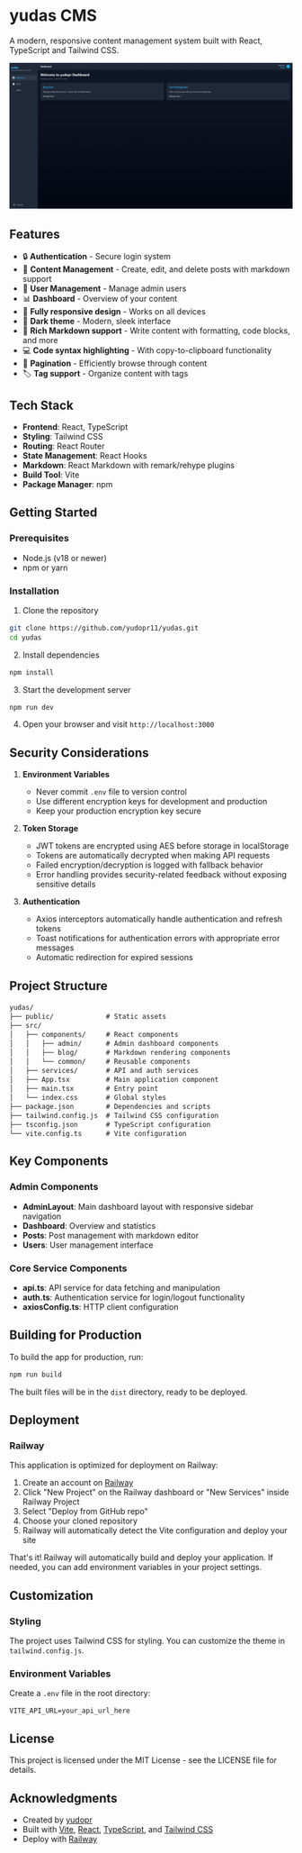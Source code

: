 # yudas CMS

A modern, responsive content management system built with React, TypeScript and Tailwind CSS.

![Yudas CMS Screenshot](Screenshot_8-3-2025_211036.jpeg)

## Features

- 🔒 **Authentication** - Secure login system
- 📝 **Content Management** - Create, edit, and delete posts with markdown support
- 👥 **User Management** - Manage admin users
- 📊 **Dashboard** - Overview of your content
- 📱 **Fully responsive design** - Works on all devices
- 🎨 **Dark theme** - Modern, sleek interface
- 📝 **Rich Markdown support** - Write content with formatting, code blocks, and more
- 💻 **Code syntax highlighting** - With copy-to-clipboard functionality
- 🔄 **Pagination** - Efficiently browse through content
- 🏷️ **Tag support** - Organize content with tags

## Tech Stack

- **Frontend**: React, TypeScript
- **Styling**: Tailwind CSS
- **Routing**: React Router
- **State Management**: React Hooks
- **Markdown**: React Markdown with remark/rehype plugins
- **Build Tool**: Vite
- **Package Manager**: npm

## Getting Started

### Prerequisites

- Node.js (v18 or newer)
- npm or yarn

### Installation

1. Clone the repository
```bash
git clone https://github.com/yudopr11/yudas.git
cd yudas
```

2. Install dependencies
```bash
npm install
```

3. Start the development server
```bash
npm run dev
```

4. Open your browser and visit `http://localhost:3000`

## Security Considerations

1. **Environment Variables**
   - Never commit `.env` file to version control
   - Use different encryption keys for development and production
   - Keep your production encryption key secure

2. **Token Storage**
   - JWT tokens are encrypted using AES before storage in localStorage
   - Tokens are automatically decrypted when making API requests
   - Failed encryption/decryption is logged with fallback behavior
   - Error handling provides security-related feedback without exposing sensitive details

3. **Authentication**
   - Axios interceptors automatically handle authentication and refresh tokens
   - Toast notifications for authentication errors with appropriate error messages
   - Automatic redirection for expired sessions
   
## Project Structure

```
yudas/
├── public/             # Static assets
├── src/
│   ├── components/     # React components
│   │   ├── admin/      # Admin dashboard components
│   │   ├── blog/       # Markdown rendering components
│   │   └── common/     # Reusable components
│   ├── services/       # API and auth services
│   ├── App.tsx         # Main application component
│   ├── main.tsx        # Entry point
│   └── index.css       # Global styles
├── package.json        # Dependencies and scripts
├── tailwind.config.js  # Tailwind CSS configuration
├── tsconfig.json       # TypeScript configuration
└── vite.config.ts      # Vite configuration
```

## Key Components

### Admin Components

- **AdminLayout**: Main dashboard layout with responsive sidebar navigation
- **Dashboard**: Overview and statistics
- **Posts**: Post management with markdown editor
- **Users**: User management interface

### Core Service Components

- **api.ts**: API service for data fetching and manipulation
- **auth.ts**: Authentication service for login/logout functionality
- **axiosConfig.ts**: HTTP client configuration

## Building for Production

To build the app for production, run:

```bash
npm run build
```

The built files will be in the `dist` directory, ready to be deployed.

## Deployment

### Railway

This application is optimized for deployment on Railway:

1. Create an account on [Railway](https://railway.app)
2. Click "New Project" on the Railway dashboard or "New Services" inside Railway Project
3. Select "Deploy from GitHub repo"
4. Choose your cloned repository
5. Railway will automatically detect the Vite configuration and deploy your site

That's it! Railway will automatically build and deploy your application. If needed, you can add environment variables in your project settings.

## Customization

### Styling

The project uses Tailwind CSS for styling. You can customize the theme in `tailwind.config.js`.

### Environment Variables

Create a `.env` file in the root directory:

```
VITE_API_URL=your_api_url_here
```

## License

This project is licensed under the MIT License - see the LICENSE file for details.

## Acknowledgments
- Created by [yudopr](https://github.com/yudopr11)
- Built with [Vite](https://vitejs.dev/), [React](https://reactjs.org/), [TypeScript](https://www.typescriptlang.org/), and [Tailwind CSS](https://tailwindcss.com/)
- Deploy with [Railway](https://railway.app)
